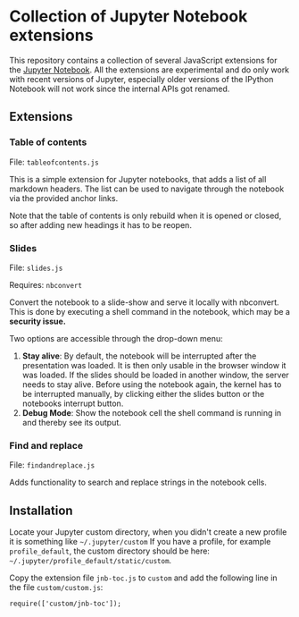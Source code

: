 # Collection of Jupyter Notebook extensions

This repository contains a collection of several JavaScript extensions for the [Jupyter Notebook](http://jupyter.org/).
All the extensions are experimental and do only work with recent versions of Jupyter, especially older versions of the IPython Notebook will not work since the internal APIs got renamed.

## Extensions

### Table of contents

File: `tableofcontents.js`

This is a simple extension for Jupyter notebooks, that adds a list of all markdown headers.
The list can be used to navigate through the notebook via the provided anchor links.

Note that the table of contents is only rebuild when it is opened or closed, so after adding new headings it has to be reopen.

### Slides

File: `slides.js`

Requires: `nbconvert`

Convert the notebook to a slide-show and serve it locally with nbconvert.
This is done by executing a shell command in the notebook, which may be a **security issue.**

Two options are accessible through the drop-down menu:

1.  **Stay alive**: By default, the notebook will be interrupted after the presentation was loaded. 
    It is then only usable in the browser window it was loaded.
    If the slides should be loaded in another window, the server needs to stay alive.
    Before using the notebook again, the kernel has to be interrupted manually, by clicking either the slides button or the notebooks interrupt button.
2.  **Debug Mode**: Show the notebook cell the shell command is running in and thereby see its output.

### Find and replace

File: `findandreplace.js`

Adds functionality to search and replace strings in the notebook cells.

## Installation

Locate your Jupyter custom directory, when you didn't create a new profile it is something like `~/.jupyter/custom`
If you have a profile, for example `profile_default`, the custom directory should be here: `~/.jupyter/profile_default/static/custom`.

Copy the extension file `jnb-toc.js` to `custom` and add the following line in the file `custom/custom.js`:

    require(['custom/jnb-toc']);
 

